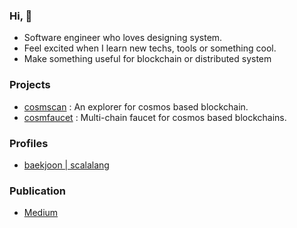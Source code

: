 ### Hi, 👋
- Software engineer who loves designing system.
- Feel excited when I learn new techs, tools or something cool.
- Make something useful for blockchain or distributed system

### Projects
- [cosmscan](https://github.com/cosmscan/cosmscan) : An explorer for cosmos based blockchain.
- [cosmfaucet](https://github.com/scalalang2/cosmfaucet) : Multi-chain faucet for cosmos based blockchains.

### Profiles
- [baekjoon | scalalang](https://www.acmicpc.net/user/scalalang)

### Publication
- [Medium](https://medium.com/@scalalang2)
